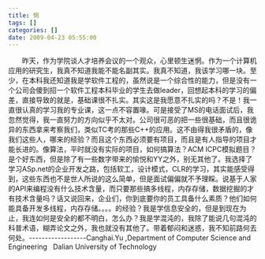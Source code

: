```yaml
---
title: 惘
tags: []
categories: []
date: 2009-04-23 05:55:00 
---
```



&emsp;&emsp;昨天，作为学院谈人才培养会议的一个观众，心里顿生迷惘。作为一个计算机应用的研究生，我真不知道我能不能名副其实。我真不知道，我该学习哪一块。至少，在本科我还知道我是学软件工程的，虽然说是一个综合性的能力，但是没有一个公司会傻到招一个软件工程本科毕业的学生去做leader，回想起本科的学习的偏差，直接导致的就是，基础课很不扎实。其实这是我愿意不扎实的吗？不是！我一直很认真的学习我的专业课，这一点不容置喙。可是接受了MS的电话面试后，我忽然觉得，我一直努力的方向似乎不太对。公司很可恶的把一些很基础，而且很诡异的东西拿来考察我们，类似TC考的那些C++的应用。这不由得我很矛盾的，像我们这些人，哪来的经验？而且这个东西必须要有项目，而且是有人指导的项目才能长进的。像算法，平时就没有实际的项目，如何搞算法？ACM ICPC模拟题目？是个好东西，但是除了有一些数字带来的愉悦和YY之外，别无其他了。我选择了学习ASp.net的企业开发之路，包括软工，设计模式，CLR的学习，其实能感受得到，这些东西也不是世人所说的这么简单，但是面试偏偏就不予理睬。说基于人家的API来编程没有什么技术含量，而只要那些搞多线程，内存存储，数据挖掘的才有技术含量吗？话又说回来，企业们，你到底要你的员工具备什么素质？他们如何能具备开发多线程，内存存储。。。。的经验？我是学信息安全的，但是到现在为止，我连如何是安全的都不明白，怎么办？我是学混沌的，我除了能说几句混沌的科普术语，糊弄论文之外，我也就没有其他了。带着郁闷和迷惑，我不知前路何去何处。------------------Canghai.Yu ,Department of Computer Science and Engineering   Dalian University of Technology